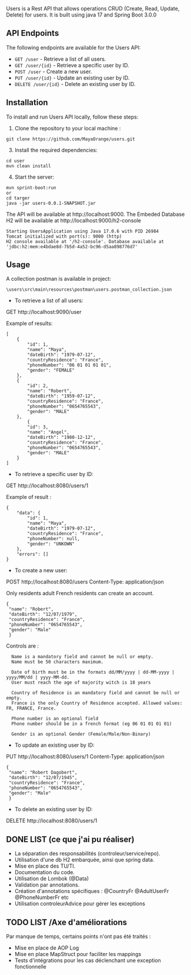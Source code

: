 Users is a Rest API that allows operations CRUD (Create, Read, Update, Delete) for users. It is built using java 17 and Spring Boot 3.0.0

## API Endpoints

The following endpoints are available for the Users API:

- `GET /user` - Retrieve a list of all users.
- `GET /user/{id}` - Retrieve a specific user by ID.
- `POST /user` - Create a new user.
- `PUT /user/{id}` - Update an existing user by ID.
- `DELETE /user/{id}` - Delete an existing user by ID.

## Installation

To install and run Users API locally, follow these steps:

1. Clone the repository to your local machine :
```
git clone https://github.com/MayaOrange/users.git
```
3. Install the required dependencies:
```
cd user
mvn clean install
```
4. Start the server:
```
mvn sprint-boot:run 
or 
cd targer
java -jar users-0.0.1-SNAPSHOT.jar
```
The API will be available at http://localhost:9000.
The Embeded Database H2 will be available at http://localhost:9000/h2-console 
```
Starting UsersApplication using Java 17.0.6 with PID 26984 
Tomcat initialized with port(s): 9000 (http)
H2 console available at '/h2-console'. Database available at 'jdbc:h2:mem:e4bdae8d-7b5d-4a52-bc96-d5aa898776d7'

```
## Usage
A collection postman is available in project:
```
\users\src\main\resources\postman\users.postman_collection.json
```

- To retrieve a list of all users:

GET http://localhost:9090/user

Example of results:
```
[
    {
        "id": 1,
        "name": "Maya",
        "dateBirth": "1979-07-12",
        "countryResidence": "France",
        "phoneNumber": "06 01 01 01 01",
        "gender": "FEMALE"
    },
    {
        "id": 2,
        "name": "Robert",
        "dateBirth": "1959-07-12",
        "countryResidence": "France",
        "phoneNumber": "0654765543",
        "gender": "MALE"
    },
        {
        "id": 3,
        "name": "Angel",
        "dateBirth": "1980-12-12",
        "countryResidence": "France",
        "phoneNumber": "0654765543",
        "gender": "MALE"
    }
]
```

- To retrieve a specific user by ID:

GET http://localhost:8080/users/1

Example of result :

```
{
    "data": {
        "id": 1,
        "name": "Maya",
        "dateBirth": "1979-07-12",
        "countryResidence": "France",
        "phoneNumber": null,
        "gender": "UNKOWN"
    },
    "errors": []
}
```

- To create a new user:

POST http://localhost:8080/users
Content-Type: application/json

Only residents adult French residents can create an account.
```
{
 "name": "Robert",
 "dateBirth": "12/07/1979",
 "countryResidence": "France",
 "phoneNumber": "0654765543",
 "gender": "Male"
 }
 ```
 Controls are :
```
  Name is a mandatory field and cannot be null or empty. 
  Name must be 50 characters maximum.
 
  Date of birth must be in the formats dd/MM/yyyy | dd-MM-yyyy | yyyy/MM/dd | yyyy-MM-dd.
  User must reach the age of majority witch is 18 years

  Country of Residence is an mandatory field and cannot be null or empty. 
  France is the only Country of Residence accepted. Allowed values: FR, FRANCE, France.
  
  Phone number is an optional field
  Phone number should be in a french format (eg 06 01 01 01 01)

  Gender is an optional Gender (Female/Male/Non-Binary)
```

- To update an existing user by ID:

PUT http://localhost:8080/users/1
Content-Type: application/json

```
{
 "name": "Robert Dagobert",
 "dateBirth": "12/07/1945",
 "countryResidence": "France",
 "phoneNumber": "0654765543",
 "gender": "Male"
 }
```
- To delete an existing user by ID:

DELETE http://localhost:8080/users/1
## DONE LIST (ce que j'ai pu réaliser)
- La séparation des responsabilités (controleur/service/repo).
- Utilisation d'une db H2 embarquée, ainsi que spring data.
- Mise en place des TU/TI.
- Documentation du code.
- Utilisation de Lombok (@Data)
- Validation par annotations.
- Création d'annotations spécifiques : @CountryFr @AdultUserFr @PhoneNumberFr etc  
- Utilisation controleurAdvice pour gérer les exceptions 

## TODO LIST /Axe d'améliorations
Par manque de temps, certains points n'ont pas été traités :
- Mise en place de AOP Log
- Mise en place MapStruct pour faciliter les mappings
- Tests d'intégrations pour les cas déclenchant une exception fonctionnelle

